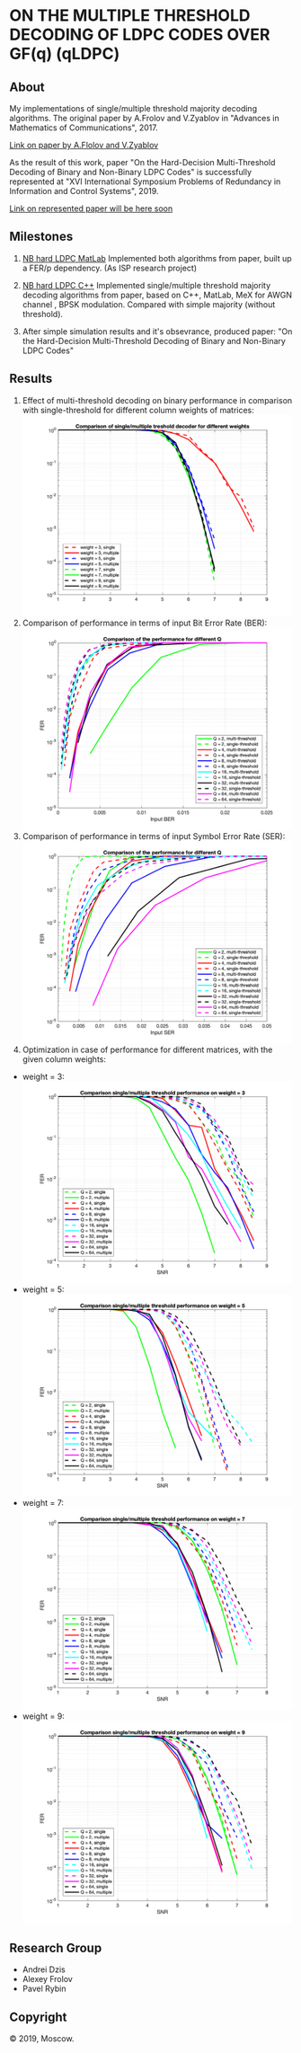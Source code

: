 # ON THE MULTIPLE THRESHOLD DECODING OF LDPC CODES OVER GF(q) (qLDPC)


## About
My implementations of single/multiple threshold majority decoding algorithms. 
The original paper by A.Frolov and V.Zyablov in "Advances in Mathematics of Communications", 2017.

[Link on paper by A.Flolov and V.Zyablov](https://github.com/dzisandy/qLDPC/blob/master/2017_amc.pdf)

As the result of this work, paper "On the Hard-Decision Multi-Threshold Decoding of Binary and Non-Binary LDPC Codes" is successfully represented at "XVI International Symposium Problems of Redundancy in Information and Control Systems", 2019. 


[Link on represented paper will be here soon](https://github.com/dzisandy)


## Milestones

1. [NB hard LDPC MatLab](https://github.com/dzisandy/qLDPC/tree/master/NB%20hard%20LDPC%20MatLab)
Implemented both algorithms from paper, built up a FER/p dependency. (As ISP research project)

2. [NB hard LDPC C++](https://github.com/dzisandy/qLDPC/tree/master/NB%20hard%20LDPC%20C%2B%2B)
Implemented single/multiple threshold majority decoding algorithms from paper, based on C++, MatLab, MeX for AWGN channel , BPSK modulation. Compared with simple majority (without threshold).

3. After simple simulation results and it's obsevrance, produced paper:
  "On the Hard-Decision Multi-Threshold Decoding of Binary and Non-Binary LDPC Codes"
  
## Results
1. Effect of multi-threshold decoding on binary performance in comparison with single-threshold for different column weights of matrices:
  ![alt tag](https://github.com/dzisandy/qLDPC/blob/master/NB%20hard%20LDPC%20C%2B%2B/binary_soft_decoder/binary_comparison.png)
2. Comparison of performance in terms of input Bit Error Rate (BER):
  ![alt tag](https://github.com/dzisandy/qLDPC/blob/master/NB%20hard%20LDPC%20C%2B%2B/Inputber.png)  
3. Comparison of performance in terms of input Symbol Error Rate (SER):
  ![alt tag](https://github.com/dzisandy/qLDPC/blob/master/NB%20hard%20LDPC%20C%2B%2B/Inputser.png)  
4. Optimization in case of performance for different matrices, with the given column weights: 
  * weight = 3:
    ![alt tag](https://github.com/dzisandy/qLDPC/blob/master/NB%20hard%20LDPC%20C%2B%2B/Compare_weight%3D3.png)  
  * weight = 5:
    ![alt tag](https://github.com/dzisandy/qLDPC/blob/master/NB%20hard%20LDPC%20C%2B%2B/Compare_weight%3D5.png)  
  * weight = 7:
    ![alt tag](https://github.com/dzisandy/qLDPC/blob/master/NB%20hard%20LDPC%20C%2B%2B/Compare_weight%253D7.png)  
  * weight = 9:
    ![alt tag](https://github.com/dzisandy/qLDPC/blob/master/NB%20hard%20LDPC%20C%2B%2B/Compare_weight%253D9.png)  



## Research Group
* Andrei Dzis
* Alexey Frolov
* Pavel Rybin

## Copyright
© 2019, Moscow.


